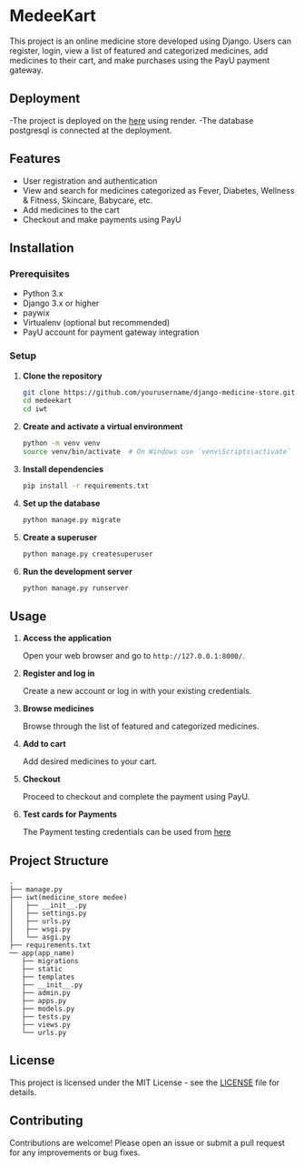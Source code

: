 # MedeeKart 

This project is an online medicine store developed using Django. Users can register, login, view a list of featured and categorized medicines, add medicines to their cart, and make purchases using the PayU payment gateway.

## Deployment


  -The project is deployed on the  [here](https://medeekart-i87e.onrender.com) using render.
  -The database postgresql is connected at the deployment.
  
## Features

- User registration and authentication
- View and search for medicines categorized as Fever, Diabetes, Wellness & Fitness, Skincare, Babycare, etc.
- Add medicines to the cart
- Checkout and make payments using PayU

## Installation

### Prerequisites

- Python 3.x
- Django 3.x or higher
- paywix
- Virtualenv (optional but recommended)
- PayU account for payment gateway integration

### Setup

1. **Clone the repository**

    ```sh
    git clone https://github.com/yourusername/django-medicine-store.git
    cd medeekart
    cd iwt
    ```

2. **Create and activate a virtual environment**

    ```sh
    python -m venv venv
    source venv/bin/activate  # On Windows use `venv\Scripts\activate`
    ```

3. **Install dependencies**

    ```sh
    pip install -r requirements.txt
    ```

4. **Set up the database**

    ```sh
    python manage.py migrate
    ```

5. **Create a superuser**

    ```sh
    python manage.py createsuperuser
    ```

6. **Run the development server**

    ```sh
    python manage.py runserver
    ```

## Usage

1. **Access the application**

   Open your web browser and go to `http://127.0.0.1:8000/`.

2. **Register and log in**

   Create a new account or log in with your existing credentials.

3. **Browse medicines**

   Browse through the list of featured and categorized medicines.

4. **Add to cart**

   Add desired medicines to your cart.

5. **Checkout**

   Proceed to checkout and complete the payment using PayU.
6. **Test cards for Payments**

    The Payment testing credentials can be used from [here](https://docs.payu.in/docs/test-cards-upi-id-and-wallets)

## Project Structure

    .
    ├── manage.py
    ├── iwt(medicine_store medee)
    │   ├── __init__.py
    │   ├── settings.py
    │   ├── urls.py
    │   ├── wsgi.py
    │   └── asgi.py
    ├── requirements.txt
    ── app(app_name)
       ├── migrations
       ├── static
       ├── templates
       ├── __init__.py
       ├── admin.py
       ├── apps.py
       ├── models.py
       ├── tests.py
       ├── views.py
       └── urls.py
    

## License

This project is licensed under the MIT License - see the [LICENSE](LICENSE) file for details.

## Contributing

Contributions are welcome! Please open an issue or submit a pull request for any improvements or bug fixes.



